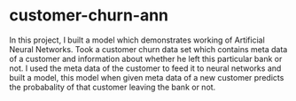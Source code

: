 # customer-churn-ann

In this project, 
I built a model which demonstrates working of Artificial Neural Networks. 
Took a customer churn data set which contains meta data of a customer and information about whether he left this particular bank or not. I used the meta data of the customer to feed it to neural networks and built a model, this model when given meta data of a new customer predicts the probabality of that customer leaving the bank or not. 
